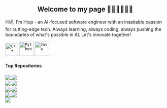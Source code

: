 <div align="center">
  <h2>Welcome to my page 👏🏻👏🏻👏🏻</h2>
</div>
<!-- <p align="center">
  <img width = 350 src="https://github.com/user-attachments/assets/0859c4f2-465d-46e8-a9e1-b78e438e407f" alt="WelcomeCatGIF" />
</p> -->

<p>Hi✌️, I'm Hiep - an AI-focused software engineer with an insatiable passion for cutting-edge tech. Always learning, always coding, always pushing the boundaries of what's possible in AI. Let's innovate together!</p>
<code><img height="40" alt="C++" src="https://i.pinimg.com/originals/99/f8/87/99f887833c475448723d3c9ac16c179b.png"></code>
<code><img height="45" alt="Python" src="https://i.pinimg.com/originals/82/a2/18/82a2188c985ce75402ae44fc43fe7e5e.png"></code>
<code><img height="45" alt="Java" src="https://i.pinimg.com/originals/79/5e/bb/795ebb5f4a470cd7242136237f61fc53.png"></code>

#### Top Repositories

<a href="https://github.com/hieplt23/predict_news">
  <img align="center" src="https://github-readme-stats.anuraghazra1.vercel.app/api/pin/?username=hieplt23&repo=predict_news&theme=buefy" />
</a>

<a href="https://github.com/hieplt23/student_grade_prediction">
  <img align="center" src="https://github-readme-stats.anuraghazra1.vercel.app/api/pin/?username=hieplt23&repo=student_grade_prediction&theme=buefy" />
</a>

<br/>

<a href="https://github.com/hieplt23/football_analysis">
  <img align="center" src="https://github-readme-stats.anuraghazra1.vercel.app/api/pin/?username=hieplt23&repo=football_analysis&theme=buefy" />
</a>

<a href="https://github.com/hieplt23/quick_draw">
  <img align="center" src="https://github-readme-stats.anuraghazra1.vercel.app/api/pin/?username=hieplt23&repo=quick_draw&theme=buefy" />
</a>

<br/>

<a href="https://github.com/hieplt23/flappy_bird_deep_Q_learning_pytorch">
  <img align="center" src="https://github-readme-stats.anuraghazra1.vercel.app/api/pin/?username=hieplt23&repo=flappy_bird_deep_Q_learning_pytorch&theme=buefy" />
</a>

<a href="https://github.com/hieplt23/vn_time_use_visualization">
  <img align="center" src="https://github-readme-stats.anuraghazra1.vercel.app/api/pin/?username=hieplt23&repo=vn_time_use_visualization&theme=buefy" />
</a>
</br>

<a href="https://github.com/hieplt23/ascii_generator">
  <img align="center" src="https://github-readme-stats.anuraghazra1.vercel.app/api/pin/?username=hieplt23&repo=ascii_generator&theme=buefy" />
</a>

<a href="https://github.com/hieplt23/bouncing_balls.git">
  <img align="center" src="https://github-readme-stats.anuraghazra1.vercel.app/api/pin/?username=hieplt23&repo=bouncing_balls&theme=buefy" />
</a>
</br>

<a href="https://github.com/hieplt23/car_counter_yolo">
  <img align="center" src="https://github-readme-stats.anuraghazra1.vercel.app/api/pin/?username=hieplt23&repo=car_counter_yolo&theme=buefy" />
</a>
